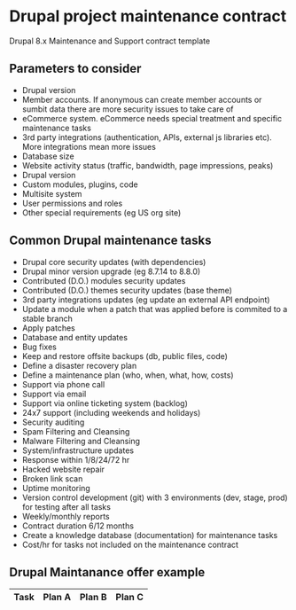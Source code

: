 # Drupal project maintenance contract
Drupal 8.x Maintenance and Support contract template


## Parameters to consider

- Drupal version
- Member accounts. If anonymous can create member accounts or sumbit data there are more security issues to take care of
- eCommerce system. eCommerce needs special treatment and specific maintenance tasks
- 3rd party integrations (authentication, APIs, external js libraries etc). More integrations mean more issues
- Database size
- Website activity status (traffic, bandwidth, page impressions, peaks)
- Drupal version
- Custom modules, plugins, code
- Multisite system
- User permissions and roles
- Other special requirements (eg US org site)

## Common Drupal maintenance tasks

- Drupal core security updates (with dependencies)
- Drupal minor version upgrade (eg 8.7.14 to 8.8.0)
- Contributed (D.O.) modules security updates
- Contributed (D.O.) themes security updates (base theme)
- 3rd party integrations updates (eg update an external API endpoint)
- Update a module when a patch that was applied before is commited to a stable branch
- Apply patches
- Database and entity updates
- Bug fixes
- Keep and restore offsite backups (db, public files, code)
- Define a disaster recovery plan
- Define a maintenance plan (who, when, what, how, costs)
- Support via phone call
- Support via email
- Support via online ticketing system (backlog)
- 24x7 support (including weekends and holidays)
- Security auditing
- Spam Filtering and Cleansing
- Malware Filtering and Cleansing
- System/infrastructure updates
- Response within 1/8/24/72 hr
- Hacked website repair
- Broken link scan
- Uptime monitoring
- Version control development (git) with 3 environments (dev, stage, prod) for testing after all tasks
- Weekly/monthly reports
- Contract duration 6/12 months
- Create a knowledge database (documentation) for maintenance tasks
- Cost/hr for tasks not included on the maintenance contract

## Drupal Maintanance offer example

| Task   | Plan A  | Plan B  | Plan C  |
| ------ | ------- | ------- | ------- |
